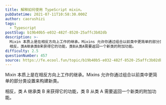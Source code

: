 ```yaml
---
title: 解释如何使用 TypeScript mixin。
pubDatetime: 2021-07-11T10:58:30.000Z
author: caorushizi
tags:
  - Typescript
postSlug: b19b40b5-e032-482f-8520-25affc3b02db
description: >-
  Mixin 本质上是在相反方向上工作的继承。Mixins 允许你通过组合以前类中更简单的部分类设置来构建新类。
  相反，类A继承类B来获得它的功能，类B从类A需要返回一个新类的附加功能。
difficulty: 2.5
questionNumber: 457
source: https://fe.ecool.fun/topic/b19b40b5-e032-482f-8520-25affc3b02db
---
```


Mixin 本质上是在相反方向上工作的继承。Mixins 允许你通过组合以前类中更简单的部分类设置来构建新类。

相反，类 A 继承类 B 来获得它的功能，类 B 从类 A 需要返回一个新类的附加功能。
